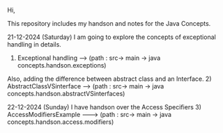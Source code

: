 Hi,

This repository includes my handson and notes for the Java Concepts.

21-12-2024 (Saturday) I am going to explore the concepts of exceptional handling in details.
1) Exceptional handling     --> (path : src-> main -> java concepts.handson.exceptions)

Also, adding the difference between abstract class and an Interface. 
2) AbstractClassVSinterface --> (path : src-> main -> java concepts.handson.abstractVSinterfaces)

22-12-2024 (Sunday) I have handson over the Access Specifiers 
3) AccessModifiersExample  ---> (path : src-> main -> java concepts.handson.access.modifiers)
